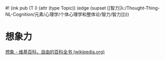 #! (ink pub (T i) (attr (type Topic)) (edge (supset [[智力|λ:/Thought-Thing-NL-Cognition/元素/心理学/个体心理学和整体论/智力/智力]])))

# 想象力

[想象 - 维基百科，自由的百科全书 (wikipedia.org)](https://zh.wikipedia.org/wiki/%E6%83%B3%E8%B1%A1)
